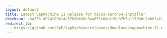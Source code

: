 ```yaml
---
layout: default
title: Latest SapMachine 11 Release for macos-aarch64-installer
checksum: sha256 d074f89b14e57b8bb30c34a037c04dcf0e87b5a11703dc2eb61af816f433da9c
redirect_to:
  - https://github.com/SAP/SapMachine/releases/download/sapmachine-11.0.22/sapmachine-jdk-11.0.22_macos-aarch64_bin.dmg
---
```

